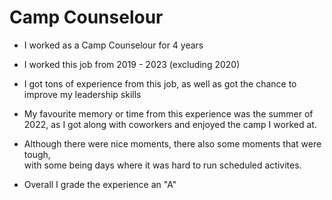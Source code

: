 <h1> Camp Counselour </h1>

<p>

- I worked as a Camp Counselour for 4 years <br>

- I worked this job from 2019 - 2023 (excluding 2020) <br>

- I got tons of experience from this job, as well as got the chance to <br>
  improve my leadership skills <br>

- My favourite memory or time from this experience was the summer of <br>
  2022, as I got along with coworkers and enjoyed the camp I worked at. <br>

- Although there were nice moments, there also some moments that were tough, <br>
  with some being days where it was hard to run scheduled activites. <br>

- Overall I grade the experience an "A"
</p>

